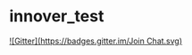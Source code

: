 # innover_test
[![Gitter](https://badges.gitter.im/Join Chat.svg)](https://gitter.im/innover/innover_test?utm_source=badge&utm_medium=badge&utm_campaign=pr-badge&utm_content=badge)